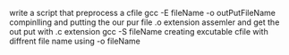 write a script that preprocess a cfile gcc -E fileName -o outPutFileName 
compinlling and putting the our pur file .o extension 
 assemler and get the out put with .c extension gcc -S fileName 
creating excutable cfile with diffrent file name using -o fileName

